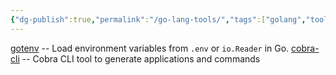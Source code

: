 ```yaml
---
{"dg-publish":true,"permalink":"/go-lang-tools/","tags":["golang","tools"]}
---
```



[gotenv](https://github.com/subosito/gotenv) -- Load environment variables from `.env` or `io.Reader` in Go.
[cobra-cli](https://github.com/spf13/cobra-cli) -- Cobra CLI tool to generate applications and commands